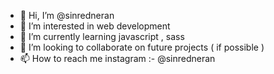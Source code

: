 - 👋 Hi, I’m @sinredneran
- 👀 I’m interested in web development
- 🌱 I’m currently learning javascript , sass
- 💞️ I’m looking to collaborate on future projects ( if possible )
- 📫 How to reach me instagram :- @sinredneran
